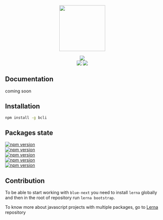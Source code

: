<p align="center" style="font-size: 12px">
  <img  src="http://i.imgur.com/QmJrU0A.png" width="150" />
  <br />
  <br />
  <a href="https://travis-ci.org/Blocklevel/blue-next">
    <img src="https://travis-ci.org/Blocklevel/blue-next.svg?branch=master" />
  </a>
  <br />
   <img src="https://img.shields.io/npm/dm/bcli.svg?label=bcli" />
   
   <img src="https://img.shields.io/npm/dm/blue-scripts.svg?label=blue-scripts" />
</p>

## Documentation
coming soon

## Installation

```bash
npm install -g bcli
```

## Packages state
<p>
  <a href="https://www.npmjs.com/package/bcli">
    <img src="https://img.shields.io/npm/v/bcli.svg?label=bcli" alt="npm version">
  </a><br>
  <a href="https://www.npmjs.com/package/blue-scripts">
    <img src="https://img.shields.io/npm/v/blue-scripts.svg?label=blue-scripts" alt="npm version">
  </a><br>
  <a href="https://www.npmjs.com/package/blue-templates">
    <img src="https://img.shields.io/npm/v/blue-templates.svg?label=blue-templates" alt="npm version">
  </a><br>
  <a href="https://www.npmjs.com/package/eslint-config-blue">
    <img src="https://img.shields.io/npm/v/eslint-config-blue.svg?label=eslint-config-blue" alt="npm version">
  </a><br>
  <a href="https://www.npmjs.com/package/babel-preset-blue">
    <img src="https://img.shields.io/npm/v/babel-preset-blue.svg?label=babel-preset-blue" alt="npm version">
  </a><br>
</p>

## Contribution

To be able to start working with `blue-next` you need to install `lerna` globally and then in the root of repository run `lerna bootstrap`.

To know more about javascript projects with multiple packages, go to [Lerna](https://github.com/lerna/lerna) repository
